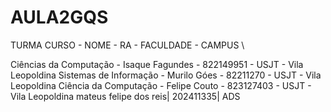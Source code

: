 # AULA2GQS

TURMA
CURSO - NOME - RA - FACULDADE - CAMPUS \

Ciências da Computação - Isaque Fagundes - 822149951 - USJT - Vila Leopoldina
Sistemas de Informação - Murilo Góes - 82211270 - USJT - Vila Leopoldina
Ciência da Computação - Felipe Couto - 823127403 - USJT - Vila Leopoldina
mateus felipe dos reis| 202411335| ADS
